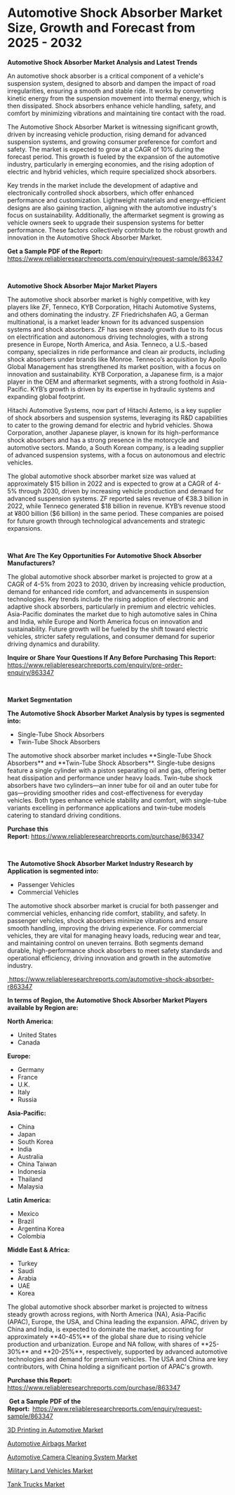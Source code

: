 <p><h1>Automotive Shock Absorber Market Size, Growth and Forecast from 2025 - 2032</h1></p><p><strong>Automotive Shock Absorber Market Analysis and Latest Trends</strong></p>
<p><p>An automotive shock absorber is a critical component of a vehicle's suspension system, designed to absorb and dampen the impact of road irregularities, ensuring a smooth and stable ride. It works by converting kinetic energy from the suspension movement into thermal energy, which is then dissipated. Shock absorbers enhance vehicle handling, safety, and comfort by minimizing vibrations and maintaining tire contact with the road.</p><p>The Automotive Shock Absorber Market is witnessing significant growth, driven by increasing vehicle production, rising demand for advanced suspension systems, and growing consumer preference for comfort and safety. The market is expected to grow at a CAGR of 10% during the forecast period. This growth is fueled by the expansion of the automotive industry, particularly in emerging economies, and the rising adoption of electric and hybrid vehicles, which require specialized shock absorbers.</p><p>Key trends in the market include the development of adaptive and electronically controlled shock absorbers, which offer enhanced performance and customization. Lightweight materials and energy-efficient designs are also gaining traction, aligning with the automotive industry's focus on sustainability. Additionally, the aftermarket segment is growing as vehicle owners seek to upgrade their suspension systems for better performance. These factors collectively contribute to the robust growth and innovation in the Automotive Shock Absorber Market.</p></p>
<p><strong>Get a Sample PDF of the Report:&nbsp;</strong> <a href="https://www.reliableresearchreports.com/enquiry/request-sample/863347?utm_campaign=36&utm_medium=2&utm_source=Github&utm_content=ia&utm_term=21012025&utm_id=automotive-shock-absorber">https://www.reliableresearchreports.com/enquiry/request-sample/863347</a></p>
<p>&nbsp;</p>
<p><strong>Automotive Shock Absorber Major Market Players</strong></p>
<p><p>The automotive shock absorber market is highly competitive, with key players like ZF, Tenneco, KYB Corporation, Hitachi Automotive Systems, and others dominating the industry. ZF Friedrichshafen AG, a German multinational, is a market leader known for its advanced suspension systems and shock absorbers. ZF has seen steady growth due to its focus on electrification and autonomous driving technologies, with a strong presence in Europe, North America, and Asia. Tenneco, a U.S.-based company, specializes in ride performance and clean air products, including shock absorbers under brands like Monroe. Tenneco’s acquisition by Apollo Global Management has strengthened its market position, with a focus on innovation and sustainability. KYB Corporation, a Japanese firm, is a major player in the OEM and aftermarket segments, with a strong foothold in Asia-Pacific. KYB’s growth is driven by its expertise in hydraulic systems and expanding global footprint.</p><p>Hitachi Automotive Systems, now part of Hitachi Astemo, is a key supplier of shock absorbers and suspension systems, leveraging its R&D capabilities to cater to the growing demand for electric and hybrid vehicles. Showa Corporation, another Japanese player, is known for its high-performance shock absorbers and has a strong presence in the motorcycle and automotive sectors. Mando, a South Korean company, is a leading supplier of advanced suspension systems, with a focus on autonomous and electric vehicles.</p><p>The global automotive shock absorber market size was valued at approximately $15 billion in 2022 and is expected to grow at a CAGR of 4-5% through 2030, driven by increasing vehicle production and demand for advanced suspension systems. ZF reported sales revenue of €38.3 billion in 2022, while Tenneco generated $18 billion in revenue. KYB’s revenue stood at ¥800 billion ($6 billion) in the same period. These companies are poised for future growth through technological advancements and strategic expansions.</p></p>
<p>&nbsp;</p>
<p><strong>What Are The Key Opportunities For Automotive Shock Absorber Manufacturers?</strong></p>
<p><p>The global automotive shock absorber market is projected to grow at a CAGR of 4-5% from 2023 to 2030, driven by increasing vehicle production, demand for enhanced ride comfort, and advancements in suspension technologies. Key trends include the rising adoption of electronic and adaptive shock absorbers, particularly in premium and electric vehicles. Asia-Pacific dominates the market due to high automotive sales in China and India, while Europe and North America focus on innovation and sustainability. Future growth will be fueled by the shift toward electric vehicles, stricter safety regulations, and consumer demand for superior driving dynamics and durability.</p></p>
<p><strong>Inquire or Share Your Questions If Any Before Purchasing This Report:</strong> <a href="https://www.reliableresearchreports.com/enquiry/pre-order-enquiry/863347?utm_campaign=36&utm_medium=2&utm_source=Github&utm_content=ia&utm_term=21012025&utm_id=automotive-shock-absorber">https://www.reliableresearchreports.com/enquiry/pre-order-enquiry/863347</a></p>
<p>&nbsp;</p>
<p><strong>Market Segmentation</strong></p>
<p><strong>The Automotive Shock Absorber Market Analysis by types is segmented into:</strong></p>
<p><ul><li>Single-Tube Shock Absorbers</li><li>Twin-Tube Shock Absorbers</li></ul></p>
<p><p>The automotive shock absorber market includes **Single-Tube Shock Absorbers** and **Twin-Tube Shock Absorbers**. Single-tube designs feature a single cylinder with a piston separating oil and gas, offering better heat dissipation and performance under heavy loads. Twin-tube shock absorbers have two cylinders—an inner tube for oil and an outer tube for gas—providing smoother rides and cost-effectiveness for everyday vehicles. Both types enhance vehicle stability and comfort, with single-tube variants excelling in performance applications and twin-tube models catering to standard driving conditions.</p></p>
<p><strong>Purchase this Report:&nbsp;</strong><a href="https://www.reliableresearchreports.com/purchase/863347?utm_campaign=36&utm_medium=2&utm_source=Github&utm_content=ia&utm_term=21012025&utm_id=automotive-shock-absorber">https://www.reliableresearchreports.com/purchase/863347</a></p>
<p>&nbsp;</p>
<p><strong>The Automotive Shock Absorber Market Industry Research by Application is segmented into:</strong></p>
<p><ul><li>Passenger Vehicles</li><li>Commercial Vehicles</li></ul></p>
<p><p>The automotive shock absorber market is crucial for both passenger and commercial vehicles, enhancing ride comfort, stability, and safety. In passenger vehicles, shock absorbers minimize vibrations and ensure smooth handling, improving the driving experience. For commercial vehicles, they are vital for managing heavy loads, reducing wear and tear, and maintaining control on uneven terrains. Both segments demand durable, high-performance shock absorbers to meet safety standards and operational efficiency, driving innovation and growth in the automotive industry.</p></p>
<p><a href="https://www.reliableresearchreports.com/automotive-shock-absorber-r863347?utm_campaign=36&utm_medium=2&utm_source=Github&utm_content=ia&utm_term=21012025&utm_id=automotive-shock-absorber">&nbsp;https://www.reliableresearchreports.com/automotive-shock-absorber-r863347</a></p>
<p><strong>In terms of Region, the Automotive Shock Absorber Market Players available by Region are:</strong></p>
<p>
    <p> <strong> North America: </strong>
        <ul>
            <li>United States</li>
            <li>Canada</li>
        </ul>
        </p> 
    <p> <strong> Europe: </strong>
        <ul>
            <li>Germany</li>
            <li>France</li>
            <li>U.K.</li>
            <li>Italy</li>
            <li>Russia</li>
        </ul>
        </p> 
    <p> <strong> Asia-Pacific: </strong>
        <ul>
            <li>China</li>
            <li>Japan</li>
            <li>South Korea</li>
            <li>India</li>
            <li>Australia</li>
            <li>China Taiwan</li>
            <li>Indonesia</li>
            <li>Thailand</li>
            <li>Malaysia</li>
        </ul>
        </p> 
    <p> <strong> Latin America: </strong>
        <ul>
            <li>Mexico</li>
            <li>Brazil</li>
            <li>Argentina Korea</li>
            <li>Colombia</li>
        </ul>
        </p> 
    <p> <strong> Middle East & Africa: </strong>
        <ul>
            <li>Turkey</li>
            <li>Saudi</li>
            <li>Arabia</li>
            <li>UAE</li>
            <li>Korea</li>
        </ul>
    </p>
    </p>
<p><p>The global automotive shock absorber market is projected to witness steady growth across regions, with North America (NA), Asia-Pacific (APAC), Europe, the USA, and China leading the expansion. APAC, driven by China and India, is expected to dominate the market, accounting for approximately **40-45%** of the global share due to rising vehicle production and urbanization. Europe and NA follow, with shares of **25-30%** and **20-25%**, respectively, supported by advanced automotive technologies and demand for premium vehicles. The USA and China are key contributors, with China holding a significant portion of APAC's growth.</p></p>
<p><strong>Purchase this Report: </strong><a href="https://www.reliableresearchreports.com/purchase/863347?utm_campaign=36&utm_medium=2&utm_source=Github&utm_content=ia&utm_term=21012025&utm_id=automotive-shock-absorber">https://www.reliableresearchreports.com/purchase/863347</a></p>
<p>&nbsp;<strong>Get a Sample PDF of the Report:&nbsp;&nbsp;</strong><a href="https://www.reliableresearchreports.com/enquiry/request-sample/863347?utm_campaign=36&utm_medium=2&utm_source=Github&utm_content=ia&utm_term=21012025&utm_id=automotive-shock-absorber">https://www.reliableresearchreports.com/enquiry/request-sample/863347</a></p>
<p><strong></strong></p>
<p><p><a href="https://github.com/AngelaWalsh696/Market-Research-Report-List-1/blob/main/3d-printing-in-automotive-market.md?utm_campaign=36&utm_medium=2&utm_source=Github&utm_content=ia&utm_term=21012025&utm_id=automotive-shock-absorber">3D Printing in Automotive Market</a></p><p><a href="https://github.com/SanjidaKhan901/Market-Research-Report-List-1/blob/main/automotive-airbags-market.md?utm_campaign=36&utm_medium=2&utm_source=Github&utm_content=ia&utm_term=21012025&utm_id=automotive-shock-absorber">Automotive Airbags Market</a></p><p><a href="https://github.com/cheryjhonson/Market-Research-Report-List-1/blob/main/automotive-camera-cleaning-system-market.md?utm_campaign=36&utm_medium=2&utm_source=Github&utm_content=ia&utm_term=21012025&utm_id=automotive-shock-absorber">Automotive Camera Cleaning System Market</a></p><p><a href="https://github.com/tamvrosiya/Market-Research-Report-List-6/blob/main/military-land-vehicles-market.md?utm_campaign=36&utm_medium=2&utm_source=Github&utm_content=ia&utm_term=21012025&utm_id=automotive-shock-absorber">Military Land Vehicles Market</a></p><p><a href="https://github.com/dierdrecrichton210/Market-Research-Report-List-1/blob/main/tank-trucks-market.md?utm_campaign=36&utm_medium=2&utm_source=Github&utm_content=ia&utm_term=21012025&utm_id=automotive-shock-absorber">Tank Trucks Market</a></p></p>